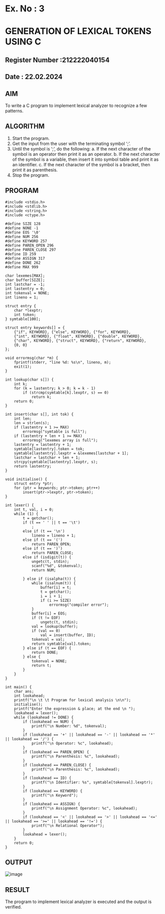 # Ex. No : 3	
# GENERATION OF LEXICAL TOKENS USING C
## Register Number :212222040154
## Date : 22.02.2024

## AIM   
To write a C program to implement lexical analyzer to recognize a few patterns.

## ALGORITHM
1)	Start the program.
2)	Get the input from the user with the terminating symbol ‘;’.
3)	Until the symbol is ‘;’, do the following:
         a.	If the next character of the symbol is an operator then print it as an operator.
         b.	If the next character of the symbol is a variable, then insert it into symbol table and print it as an identifier.
         c.	If the next character of the symbol is a bracket, then print it as parenthesis.
4)	Stop the program.


## PROGRAM
```
#include <stdio.h>
#include <stdlib.h>
#include <string.h>
#include <ctype.h>

#define SIZE 128
#define NONE -1
#define EOS '\0'
#define NUM 256
#define KEYWORD 257
#define PAREN_OPEN 296
#define PAREN_CLOSE 297
#define ID 259
#define ASSIGN 317
#define DONE 262
#define MAX 999

char lexemes[MAX];
char buffer[SIZE];
int lastchar = -1;
int lastentry = 0;
int tokenval = NONE;
int lineno = 1;

struct entry {
    char *lexptr;
    int token;
} symtable[100];

struct entry keywords[] = {
    {"if", KEYWORD}, {"else", KEYWORD}, {"for", KEYWORD},
    {"int", KEYWORD}, {"float", KEYWORD}, {"double", KEYWORD},
    {"char", KEYWORD}, {"struct", KEYWORD}, {"return", KEYWORD},
    {0, 0}
};

void errormsg(char *m) {
    fprintf(stderr, "line %d: %s\n", lineno, m);
    exit(1);
}

int lookup(char s[]) {
    int k;
    for (k = lastentry; k > 0; k = k - 1)
        if (strcmp(symtable[k].lexptr, s) == 0)
            return k;
    return 0;
}

int insert(char s[], int tok) {
    int len;
    len = strlen(s);
    if (lastentry + 1 >= MAX)
        errormsg("symtable is full");
    if (lastentry + len + 1 >= MAX)
        errormsg("lexemes array is full");
    lastentry = lastentry + 1;
    symtable[lastentry].token = tok;
    symtable[lastentry].lexptr = &lexemes[lastchar + 1];
    lastchar = lastchar + len + 1;
    strcpy(symtable[lastentry].lexptr, s);
    return lastentry;
}

void initialise() {
    struct entry *ptr;
    for (ptr = keywords; ptr->token; ptr++)
        insert(ptr->lexptr, ptr->token);
}

int lexer() {
    int t, val, i = 0;
    while (1) {
        t = getchar();
        if (t == ' ' || t == '\t')
            ;
        else if (t == '\n')
            lineno = lineno + 1;
        else if (t == '(')
            return PAREN_OPEN;
        else if (t == ')')
            return PAREN_CLOSE;
        else if (isdigit(t)) {
            ungetc(t, stdin);
            scanf("%d", &tokenval);
            return NUM;

        } else if (isalpha(t)) {
            while (isalnum(t)) {
                buffer[i] = t;
                t = getchar();
                i = i + 1;
                if (i >= SIZE)
                    errormsg("compiler error");
            }
            buffer[i] = EOS;
            if (t != EOF)
                ungetc(t, stdin);
            val = lookup(buffer);
            if (val == 0)
                val = insert(buffer, ID);
            tokenval = val;
            return symtable[val].token;
        } else if (t == EOF) {
            return DONE;
        } else {
            tokenval = NONE;
            return t;
        }
    }
}

int main() {
    char ans;
    int lookahead;
    printf("\n \t \t Program for lexical analysis \n\n");
    initialise();
    printf("Enter the expression & place; at the end \n ");
    lookahead = lexer();
    while (lookahead != DONE) {
        if (lookahead == NUM) {
            printf("\n Number: %d", tokenval);
        }
        if (lookahead == '+' || lookahead == '-' || lookahead == '*' || lookahead == '/') {
            printf("\n Operator: %c", lookahead);
        }
        if (lookahead == PAREN_OPEN) {
            printf("\n Parenthesis: %c", lookahead);
        }
        if (lookahead == PAREN_CLOSE) {
            printf("\n Parenthesis: %c", lookahead);
        }
        if (lookahead == ID) {
            printf("\n Identifier: %s", symtable[tokenval].lexptr);
        }
        if (lookahead == KEYWORD) {
            printf("\n Keyword");
        }
        if (lookahead == ASSIGN) {
            printf("\n Assignment Operator: %c", lookahead);
        }
        if (lookahead == '<' || lookahead == '>' || lookahead == '<=' || lookahead == '>=' || lookahead == '!=') {
            printf("\n Relational Operator");
        }
        lookahead = lexer();
    }
    return 0;
}
```


## OUTPUT 
![image](https://github.com/Lakshmipriya2005/19CS409-Compiler-Design-Lab/assets/115525361/bc1467d5-2844-49e1-9e05-d992ce932902)


## RESULT
The program to implement lexical analyzer is executed and the output is verified.
